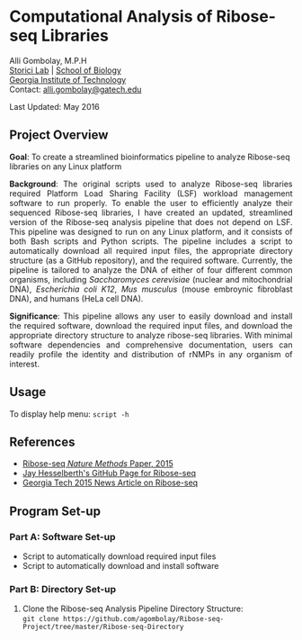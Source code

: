 # Computational Analysis of Ribose-seq Libraries
Alli Gombolay, M.P.H  
[Storici Lab](http://www.storicilab.gatech.edu/) | [School of Biology](http://www.biology.gatech.edu/)  
[Georgia Institute of Technology](http://www.gatech.edu/)  
Contact: alli.gombolay@gatech.edu

Last Updated: May 2016  

## Project Overview
**Goal**: To create a streamlined bioinformatics pipeline to analyze Ribose-seq libraries on any Linux platform

<p align="justify">
<b>Background</b>: The original scripts used to analyze Ribose-seq libraries required Platform Load Sharing Facility (LSF) workload management software to run properly.  To enable the user to efficiently analyze their sequenced Ribose-seq libraries, I have created an updated, streamlined version of the Ribose-seq analysis pipeline that does not depend on LSF.  This pipeline was designed to run on any Linux platform, and it consists of both Bash scripts and Python scripts.  The pipeline includes a script to automatically download all required input files, the appropriate directory structure (as a GitHub repository), and the required software.  Currently, the pipeline is tailored to analyze the DNA of either of four different common organisms, including <i>Saccharomyces cerevisiae</i> (nuclear and mitochondrial DNA), <i>Escherichia coli K12</i>, <i>Mus musculus</i> (mouse embroynic fibroblast DNA), and humans (HeLa cell DNA).
</p>

<p align="justify">
<b>Significance</b>: This pipeline allows any user to easily download and install the required software, download the required input files, and download the appropriate directory structure to analyze ribose-seq libraries.  With minimal software dependencies and comprehensive documentation, users can readily profile the identity and distribution of rNMPs in any organism of interest.
</p>

## Usage
To display help menu: `script -h`  

## References  
* [Ribose-seq *Nature Methods* Paper, 2015](http://www.ncbi.nlm.nih.gov/pmc/articles/PMC4686381/pdf/nihms742750.pdf)  
* [Jay Hesselberth's GitHub Page for Ribose-seq](https://github.com/hesselberthlab/modmap/tree/snake/pipeline/ribose-seq-ms)
* [Georgia Tech 2015 News Article on Ribose-seq](http://www.news.gatech.edu/2015/01/26/ribose-seq-identifies-and-locates-ribonucleotides-genomic-dna)

## Program Set-up
### Part A: Software Set-up  
* Script to automatically download required input files
* Script to automatically download and install software

### Part B: Directory Set-up  
1. Clone the Ribose-seq Analysis Pipeline Directory Structure:  
```git clone https://github.com/agombolay/Ribose-seq-Project/tree/master/Ribose-seq-Directory```
